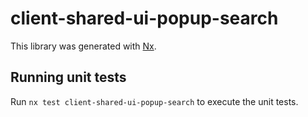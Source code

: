 # client-shared-ui-popup-search

This library was generated with [Nx](https://nx.dev).

## Running unit tests

Run `nx test client-shared-ui-popup-search` to execute the unit tests.
